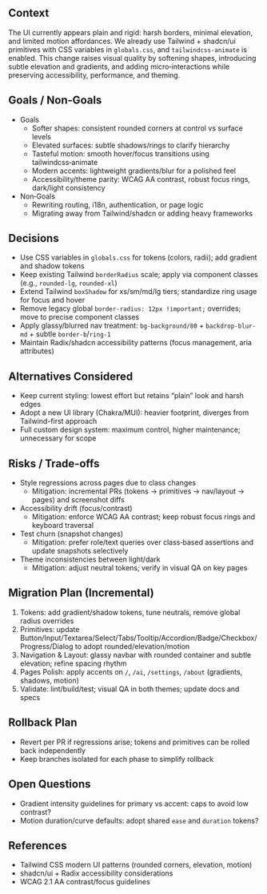 ## Context

The UI currently appears plain and rigid: harsh borders, minimal elevation, and limited motion affordances. We already use Tailwind + shadcn/ui primitives with CSS variables in `globals.css`, and `tailwindcss-animate` is enabled. This change raises visual quality by softening shapes, introducing subtle elevation and gradients, and adding micro‑interactions while preserving accessibility, performance, and theming.

## Goals / Non-Goals

- Goals
  - Softer shapes: consistent rounded corners at control vs surface levels
  - Elevated surfaces: subtle shadows/rings to clarify hierarchy
  - Tasteful motion: smooth hover/focus transitions using tailwindcss‑animate
  - Modern accents: lightweight gradients/blur for a polished feel
  - Accessibility/theme parity: WCAG AA contrast, robust focus rings, dark/light consistency
- Non‑Goals
  - Rewriting routing, i18n, authentication, or page logic
  - Migrating away from Tailwind/shadcn or adding heavy frameworks

## Decisions

- Use CSS variables in `globals.css` for tokens (colors, radii); add gradient and shadow tokens
- Keep existing Tailwind `borderRadius` scale; apply via component classes (e.g., `rounded-lg`, `rounded-xl`)
- Extend Tailwind `boxShadow` for xs/sm/md/lg tiers; standardize ring usage for focus and hover
- Remove legacy global `border-radius: 12px !important;` overrides; move to precise component classes
- Apply glassy/blurred nav treatment: `bg-background/80` + `backdrop-blur-md` + subtle `border-b`/`ring-1`
- Maintain Radix/shadcn accessibility patterns (focus management, aria attributes)

## Alternatives Considered

- Keep current styling: lowest effort but retains “plain” look and harsh edges
- Adopt a new UI library (Chakra/MUI): heavier footprint, diverges from Tailwind-first approach
- Full custom design system: maximum control, higher maintenance; unnecessary for scope

## Risks / Trade-offs

- Style regressions across pages due to class changes
  - Mitigation: incremental PRs (tokens → primitives → nav/layout → pages) and screenshot diffs
- Accessibility drift (focus/contrast)
  - Mitigation: enforce WCAG AA contrast; keep robust focus rings and keyboard traversal
- Test churn (snapshot changes)
  - Mitigation: prefer role/text queries over class‑based assertions and update snapshots selectively
- Theme inconsistencies between light/dark
  - Mitigation: adjust neutral tokens; verify in visual QA on key pages

## Migration Plan (Incremental)

1. Tokens: add gradient/shadow tokens, tune neutrals, remove global radius overrides
2. Primitives: update Button/Input/Textarea/Select/Tabs/Tooltip/Accordion/Badge/Checkbox/Progress/Dialog to adopt rounded/elevation/motion
3. Navigation & Layout: glassy navbar with rounded container and subtle elevation; refine spacing rhythm
4. Pages Polish: apply accents on `/`, `/ai`, `/settings`, `/about` (gradients, shadows, motion)
5. Validate: lint/build/test; visual QA in both themes; update docs and specs

## Rollback Plan

- Revert per PR if regressions arise; tokens and primitives can be rolled back independently
- Keep branches isolated for each phase to simplify rollback

## Open Questions

- Gradient intensity guidelines for primary vs accent: caps to avoid low contrast?
- Motion duration/curve defaults: adopt shared `ease` and `duration` tokens?

## References

- Tailwind CSS modern UI patterns (rounded corners, elevation, motion)
- shadcn/ui + Radix accessibility considerations
- WCAG 2.1 AA contrast/focus guidelines
